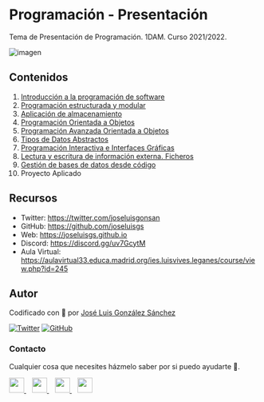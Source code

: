 # Programación - Presentación

Tema de Presentación de Programación. 1DAM. Curso 2021/2022.

![imagen](https://thesoftclix.com/wp-content/uploads/2019/09/unnamed-1.png)

## Contenidos
1. [Introducción a la programación de software](https://github.com/joseluisgs/Programacion-01-2021-2022)
2. [Programación estructurada y modular](https://github.com/joseluisgs/Programacion-02-2021-2022)
3. [Aplicación de almacenamiento](https://github.com/joseluisgs/Programacion-03-2021-2022)
4. [Programación Orientada a Objetos](https://github.com/joseluisgs/Programacion-04-2021-2022)
5. [Programación Avanzada Orientada a Objetos](https://github.com/joseluisgs/Programacion-05-2021-2022)
6. [Tipos de Datos Abstractos](https://github.com/joseluisgs/Programacion-06-2021-2022)
7. [Programación Interactiva e Interfaces Gráficas](https://github.com/joseluisgs/Programacion-07-2021-2022)
8. [Lectura y escritura de información externa. Ficheros](https://github.com/joseluisgs/Programacion-08-2021-2022)
9. [Gestión de bases de datos desde código](https://github.com/joseluisgs/Programacion-09-)
10. Proyecto Aplicado


## Recursos
- Twitter: https://twitter.com/joseluisgonsan
- GitHub: https://github.com/joseluisgs
- Web: https://joseluisgs.github.io
- Discord: https://discord.gg/uv7GcytM
- Aula Virtual: https://aulavirtual33.educa.madrid.org/ies.luisvives.leganes/course/view.php?id=245



## Autor

Codificado con :sparkling_heart: por [José Luis González Sánchez](https://twitter.com/joseluisgonsan)

[![Twitter](https://img.shields.io/twitter/follow/joseluisgonsan?style=social)](https://twitter.com/joseluisgonsan)
[![GitHub](https://img.shields.io/github/followers/joseluisgs?style=social)](https://github.com/joseluisgs)

### Contacto
<p>
  Cualquier cosa que necesites házmelo saber por si puedo ayudarte 💬.
</p>
<p>
    <a href="https://twitter.com/joseluisgonsan" target="_blank">
        <img src="https://i.imgur.com/U4Uiaef.png" 
    height="30">
    </a> &nbsp;&nbsp;
    <a href="https://github.com/joseluisgs" target="_blank">
        <img src="https://distreau.com/github.svg" 
    height="30">
    </a> &nbsp;&nbsp;
    <a href="https://www.linkedin.com/in/joseluisgonsan" target="_blank">
        <img src="https://upload.wikimedia.org/wikipedia/commons/thumb/c/ca/LinkedIn_logo_initials.png/768px-LinkedIn_logo_initials.png" 
    height="30">
    </a>  &nbsp;&nbsp;
    <a href="https://joseluisgs.github.io/" target="_blank">
        <img src="https://joseluisgs.github.io/favicon.png" 
    height="30">
    </a>
</p>
